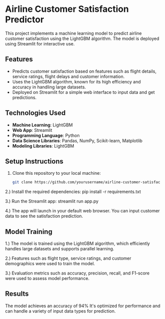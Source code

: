 # Airline Customer Satisfaction Predictor

This project implements a machine learning model to predict airline customer satisfaction using the LightGBM algorithm. The model is deployed using Streamlit for interactive use.

## Features
- Predicts customer satisfaction based on features such as flight details, service ratings, flight delays and customer information.
- Uses the LightGBM algorithm, known for its high efficiency and accuracy in handling large datasets.
- Deployed on Streamlit for a simple web interface to input data and get predictions.

## Technologies Used
- **Machine Learning**: LightGBM
- **Web App**: Streamlit
- **Programming Language**: Python
- **Data Science Libraries**: Pandas, NumPy, Scikit-learn, Matplotlib
- **Modeling Libraries**: LightGBM

## Setup Instructions

1. Clone this repository to your local machine:
   ```bash
   git clone https://github.com/yourusername/airline-customer-satisfaction.git

2.) Install the required dependencies:
pip install -r requirements.txt


3.) Run the Streamlit app:
  streamlit run app.py

4.) The app will launch in your default web browser. You can input customer data to see the satisfaction prediction.

## Model Training
1.) The model is trained using the LightGBM algorithm, which efficiently handles large datasets and supports parallel learning.

2.) Features such as flight type, service ratings, and customer demographics were used to train the model.

3.) Evaluation metrics such as accuracy, precision, recall, and F1-score were used to assess model performance.

## Results 
The model achieves an accuracy of 94%
It's optimized for performance and can handle a variety of input data types for prediction.
